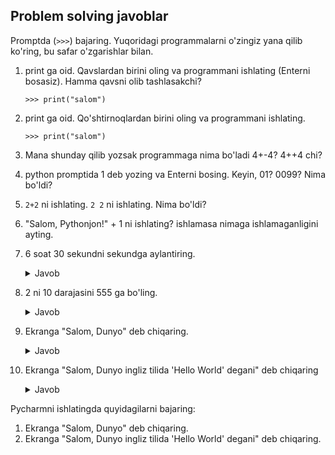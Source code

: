 
## Problem solving javoblar


Promptda (`>>>`) bajaring. Yuqoridagi programmalarni o'zingiz yana qilib ko'ring, bu safar
o'zgarishlar bilan. 

1.  print ga oid. Qavslardan birini oling va programmani ishlating
    (Enterni bosasiz). Hamma qavsni olib tashlasakchi?
    
    `>>> print("salom")`

2.  print ga oid. Qo'shtirnoqlardan birini oling va programmani
    ishlating. 
    
    `>>> print("salom")`

3.  Mana shunday qilib yozsak programmaga nima bo'ladi 4+-4? 4++4 chi?

4.  python promptida 1 deb yozing va Enterni bosing. Keyin, 01?
    0099? Nima bo'ldi?

5.  `2+2` ni ishlating. `2 2` ni ishlating. Nima bo'ldi?

6.  "Salom, Pythonjon!" + 1 ni ishlating? ishlamasa nimaga
    ishlamaganligini ayting.

7.  6 soat 30 sekundni sekundga aylantiring.
    <details> <summary>Javob</summary>

    ```python
       x = 6*60*60+30
       print(x)
    ```
    </details>
8.  2 ni 10 darajasini 555 ga bo'ling.
   
    <details> <summary>Javob</summary>

    ```python
       x = (2**10)/555
       print(x)
    ```
    </details>
    
9.  Ekranga "Salom, Dunyo" deb chiqaring.
 
    <details> <summary>Javob</summary>
     
     ```python
        print("Salom, Dunyo")
     ```
     </details>   
10.  Ekranga "Salom, Dunyo ingliz tilida 'Hello World' degani" deb
    chiqaring

      <details> <summary>Javob</summary>
     
     ```python
        print("Salom, Dunyo ingliz tilida 'Hello World' degani")
     ```
     </details> 





Pycharmni ishlatingda quyidagilarni bajaring: 
1. Ekranga "Salom, Dunyo" deb chiqaring. 
2. Ekranga "Salom, Dunyo ingliz tilida 'Hello World' degani" deb chiqaring.
